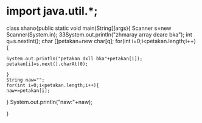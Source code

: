 # import java.util.*;
class shano{public static void main(String[]args){
	Scanner s=new Scanner(System.in);
	33System.out.println("zhmaray array deare bka");
	int q=s.nextInt();
	char []petakan=new char[q];
	for(int i=0;i<petakan.length;i++){

	System.out.println("petakan dxll bka"+petakan[i]);
	petakan[i]=s.next().charAt(0);

	}
	String naw="";
	for(int i=0;i<petakan.length;i++){
	naw+=petakan[i];
}
	System.out.println("naw:"+naw);





}
